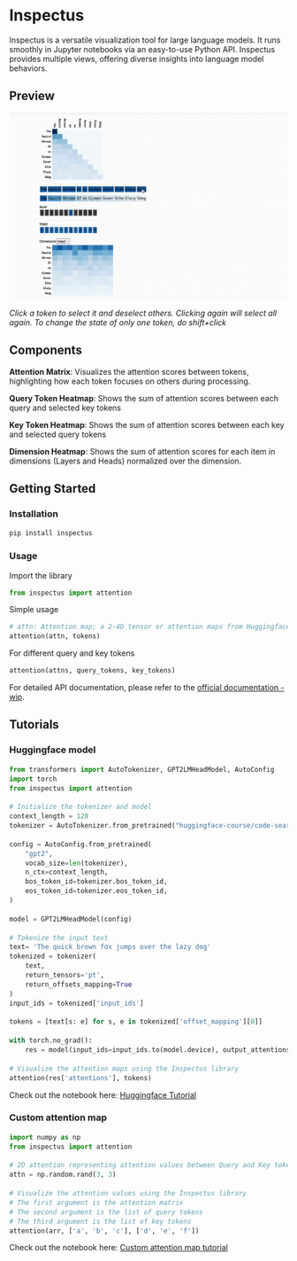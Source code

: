 # Inspectus

Inspectus is a versatile visualization tool for large language models.
It runs smoothly in Jupyter notebooks via an easy-to-use Python API. Inspectus provides multiple views, offering diverse insights into language model behaviors.

## Preview

![Inspectus](Images/preview.gif)

*Click a token to select it and deselect others. Clicking again will select all again. 
To change the state of only one token, do shift+click*

## Components

**Attention Matrix**:
Visualizes the attention scores between tokens, highlighting how each token focuses on others during processing.

**Query Token Heatmap**:
Shows the sum of attention scores between each query and selected key tokens

**Key Token Heatmap**:
Shows the sum of attention scores between each key and selected query tokens

**Dimension Heatmap**:
Shows the sum of attention scores for each item in dimensions (Layers and Heads) normalized over the dimension.

## Getting Started

### Installation

```bash
pip install inspectus
```

### Usage

Import the library

```python
from inspectus import attention
```

Simple usage

```python
# attn: Attention map; a 2-4D tensor or attention maps from Huggingface transformers
attention(attn, tokens)
```

For different query and key tokens

```python
attention(attns, query_tokens, key_tokens)
```

For detailed API documentation, please refer to the [official documentation - wip]().

## Tutorials

### Huggingface model

```python
from transformers import AutoTokenizer, GPT2LMHeadModel, AutoConfig
import torch
from inspectus import attention

# Initialize the tokenizer and model
context_length = 128
tokenizer = AutoTokenizer.from_pretrained("huggingface-course/code-search-net-tokenizer")

config = AutoConfig.from_pretrained(
    "gpt2",
    vocab_size=len(tokenizer),
    n_ctx=context_length,
    bos_token_id=tokenizer.bos_token_id,
    eos_token_id=tokenizer.eos_token_id,
)

model = GPT2LMHeadModel(config)

# Tokenize the input text
text= 'The quick brown fox jumps over the lazy dog'
tokenized = tokenizer(
    text,
    return_tensors='pt',
    return_offsets_mapping=True
)
input_ids = tokenized['input_ids']

tokens = [text[s: e] for s, e in tokenized['offset_mapping'][0]]

with torch.no_grad():
    res = model(input_ids=input_ids.to(model.device), output_attentions=True)

# Visualize the attention maps using the Inspectus library
attention(res['attentions'], tokens)
```

Check out the notebook here: [Huggingface Tutorial](./notebooks/gpt2.ipynb)


### Custom attention map

```python
import numpy as np
from inspectus import attention

# 2D attention representing attention values between Query and Key tokens
attn = np.random.rand(3, 3)

# Visualize the attention values using the Inspectus library
# The first argument is the attention matrix
# The second argument is the list of query tokens
# The third argument is the list of key tokens
attention(arr, ['a', 'b', 'c'], ['d', 'e', 'f'])
```

Check out the notebook here: [Custom attention map tutorial](./notebooks/custom_attn.ipynb)

